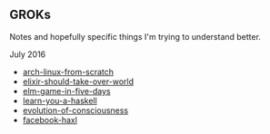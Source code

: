 <!--- HELLO WORLD!!! 
  this page was GENERATED by some tasks.clj!
  so-mind-ya-bizniz. --->


## GROKs

Notes and hopefully specific things I'm trying to understand better.




July 2016


* [arch-linux-from-scratch](/posts/groks/2016-07-18-arch-linux-from-scratch.md)
* [elixir-should-take-over-world](/posts/groks/2016-07-17-elixir-should-take-over-world.md)
* [elm-game-in-five-days](/posts/groks/2016-07-12-elm-game-in-five-days.md)
* [learn-you-a-haskell](/posts/groks/2016-07-03-learn-you-a-haskell.md)
* [evolution-of-consciousness](/posts/groks/2016-07-03-evolution-of-consciousness.md)
* [facebook-haxl](/posts/groks/2016-07-03-facebook-haxl.md)